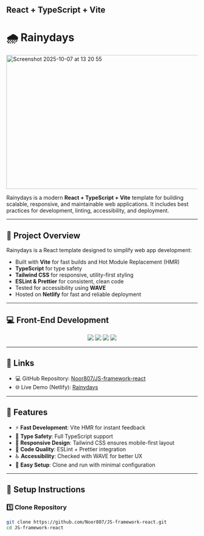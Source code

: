 ## React + TypeScript + Vite

# 🌧️ Rainydays

<img width="608" height="352" alt="Screenshot 2025-10-07 at 13 20 55" src="https://github.com/user-attachments/assets/8f305ecc-7b69-461c-959c-81687a54fd2d" />

Rainydays is a modern **React + TypeScript + Vite** template for building scalable, responsive, and maintainable web applications. It includes best practices for development, linting, accessibility, and deployment.

---

## 📌 Project Overview

Rainydays is a React template designed to simplify web app development:

- Built with **Vite** for fast builds and Hot Module Replacement (HMR)  
- **TypeScript** for type safety  
- **Tailwind CSS** for responsive, utility-first styling  
- **ESLint & Prettier** for consistent, clean code  
- Tested for accessibility using **WAVE**  
- Hosted on **Netlify** for fast and reliable deployment  

---


## 💻 Front-End Development  
<p align="center">
  <img src="https://img.shields.io/badge/React-61DAFB?style=for-the-badge&logo=react&logoColor=black" />
  <img src="https://img.shields.io/badge/TypeScript-3178C6?style=for-the-badge&logo=typescript&logoColor=white" />
  <img src="https://img.shields.io/badge/HTML5-E34F26?style=for-the-badge&logo=html5&logoColor=white" />
  <img src="https://img.shields.io/badge/TailwindCSS-38B2AC?style=for-the-badge&logo=tailwind-css&logoColor=white" />
</p>

---

## 🔗 Links

- 💻 GitHub Repository: [Noor807/JS-framework-react](https://github.com/Noor807/JS-framework-react)  
- 🌐 Live Demo (Netlify): [Rainydays](https://noroff-rainydays.netlify.app)

---

## 🚀 Features

- ⚡ **Fast Development**: Vite HMR for instant feedback  
- 🧠 **Type Safety**: Full TypeScript support  
- 🎨 **Responsive Design**: Tailwind CSS ensures mobile-first layout  
- 🧪 **Code Quality**: ESLint + Prettier integration  
- ♿ **Accessibility**: Checked with WAVE for better UX  
- 🔄 **Easy Setup**: Clone and run with minimal configuration  

---

## 💾 Setup Instructions

### 1️⃣ Clone Repository

```bash
git clone https://github.com/Noor807/JS-framework-react.git
cd JS-framework-react
